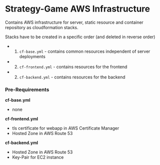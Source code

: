 # Strategy-Game AWS Infrastructure

Contains AWS infrastructure for server, static resource and container repository as cloudformation stacks.

Stacks have to be created in a specific order (and deleted in reverse order)

- 1. `cf-base.yml` - contains common resources independent of server deployments
- 2. `cf-frontend.yml` - contains resources for the frontend
- 2. `cf-backend.yml` - contains resources for the backend


### Pre-Requirements

**cf-base.yml**

- none


**cf-frontend.yml**

- tls certificate for webapp in AWS Certificate Manager
- Hosted Zone in AWS Route 53

**cf-backend.yml**

- Hosted Zone in AWS Route 53
- Key-Pair for EC2 instance